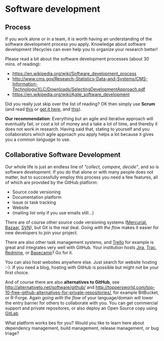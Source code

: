 # Software development 

## Process

If you work alone or in a team, it is worth having an understanding of the software development process you apply. Knowledge about software development lifecycles can even help you to organize your research better!

Please read a bit about the software development processes (about 30 mins. of reading):

* https://en.wikipedia.org/wiki/Software_development_process
* http://www.cms.gov/Research-Statistics-Data-and-Systems/CMS-Information-Technology/XLC/Downloads/SelectingDevelopmentApproach.pdf
* https://en.wikipedia.org/wiki/Agile_software_development
 
Did you really just skip over the list of reading? OK then simply use **Scrum** (and read [this](https://searchpub.nssc.nasa.gov/servlet/sm.web.Fetch/scrum.pdf?rhid=1000&did=1984005&type=released) or [get it here](http://www.agilelearninglabs.com/resources/scrum-introduction/), and [this](https://en.wikipedia.org/wiki/Scrum_%28software_development%29)).

**Our recommendation**: Everything but an agile and iterative approach will eventually fail, or cost a lot of money and a take a lot of time, and thereby it does not work in research. Having said that, stating to yourself and you collaborators which agile approach you apply helps a lot because it gives you a _common language_ to use.


## Collaborative Software Development

Our whole life is just an endless line of *"collect, compare, decide"*, and so is software development. If you do that alone or with many people does not matter, but to successfully employ this process you need a few features, all of which are provided by the GitHub platform:

* Source code versioning
* Documentation platform
* Issue or task tracking
* Website
* (mailing list only if you use emails still...)

There are of course other source code versioning systems ([Mercurial](http://mercurial.selenic.com/), [Bazaar](http://bazaar.canonical.com/en/), [SVN](http://tortoisesvn.net/)), but Git is the real deal. *Going with the flow* makes it easier for new developers to join your project.

There are also other task management systems, and [Trello](https://www.atlassian.com/de/software/confluence) for example is great and integrates very well with GitHub. Your institution hosts [Jira](https://www.atlassian.com/de/software/confluence), [Trac](http://trac.edgewall.org/), [Redmine](http://www.redmine.org/), or [Basecamp](https://basecamp.com/)? Go for it.

You can also host websites anywhere else. Just search for website hosting :-). If you need a blog, hosting with GitHub is possible but might not be your first choice.

And of course there are also **alternatives to GitHub**, see <a href="http://alternativeto.net/software/github/">http://alternativeto.net/software/github/</a> and <a href="http://toppersworld.com/top-10-free-github-alternatives-for-private-repositories/">http://toppersworld.com/top-10-free-github-alternatives-for-private-repositories/</a>, for example BitBucket, or R-Forge. Again *going with the flow* of your language/domain will lower the entry barrier for others to collaborate with you. You can get commercial support and private repositores, or also deploy an Open Source copy using <a href="https://about.gitlab.com/">GitLab</a>

<!--
https://medium.com/@jsiarto/version-control-and-higher-education-78dc8e3f66f1
--> 

<i class="octicon octicon-comment-discussion"></i> What platform works bes for you? Would you like to learn here about dependency management, build management, release management, or bug triage?
